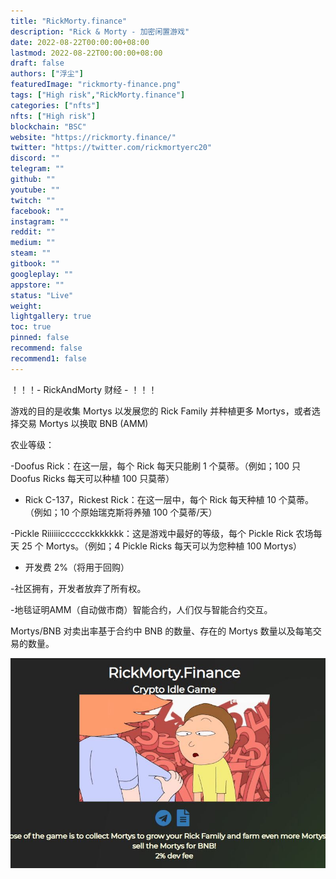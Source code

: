```yaml
---
title: "RickMorty.finance"
description: "Rick & Morty - 加密闲置游戏"
date: 2022-08-22T00:00:00+08:00
lastmod: 2022-08-22T00:00:00+08:00
draft: false
authors: ["浮尘"]
featuredImage: "rickmorty-finance.png"
tags: ["High risk","RickMorty.finance"]
categories: ["nfts"]
nfts: ["High risk"]
blockchain: "BSC"
website: "https://rickmorty.finance/"
twitter: "https://twitter.com/rickmortyerc20"
discord: ""
telegram: ""
github: ""
youtube: ""
twitch: ""
facebook: ""
instagram: ""
reddit: ""
medium: ""
steam: ""
gitbook: ""
googleplay: ""
appstore: ""
status: "Live"
weight: 
lightgallery: true
toc: true
pinned: false
recommend: false
recommend1: false
---
```

！！！- RickAndMorty 财经 - ！！！

游戏的目的是收集 Mortys 以发展您的 Rick Family 并种植更多 Mortys，或者选择交易 Mortys 以换取 BNB (AMM)

农业等级：

-Doofus Rick：在这一层，每个 Rick 每天只能刷 1 个莫蒂。（例如；100 只 Doofus Ricks 每天可以种植 100 只莫蒂）

- Rick C-137，Rickest Rick：在这一层中，每个 Rick 每天种植 10 个莫蒂。（例如；10 个原始瑞克斯将养殖 100 个莫蒂/天）

-Pickle Riiiiiicccccckkkkkkk：这是游戏中最好的等级，每个 Pickle Rick 农场每天 25 个 Mortys。（例如；4 Pickle Ricks 每天可以为您种植 100 Mortys）

- 开发费 2%（将用于回购）

-社区拥有，开发者放弃了所有权。

-地毯证明AMM（自动做市商）智能合约，人们仅与智能合约交互。 

Mortys/BNB 对卖出率基于合约中 BNB 的数量、存在的 Mortys 数量以及每笔交易的数量。

![468431321](468431321.png)